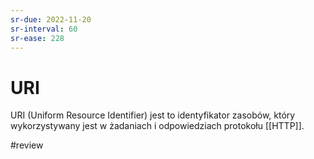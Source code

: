 ```yaml
---
sr-due: 2022-11-20
sr-interval: 60
sr-ease: 228
---
```


# URI
URI (Uniform Resource Identifier) jest to identyfikator zasobów, który wykorzystywany jest w żadaniach i odpowiedziach protokołu [[HTTP]].

#review
